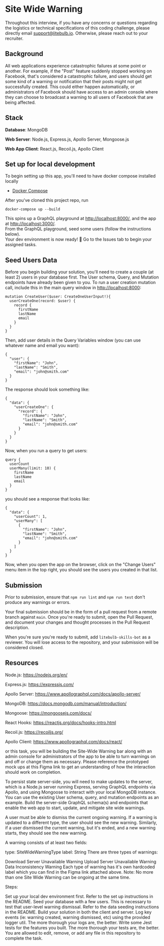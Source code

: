 # Site Wide Warning

Throughout this interview, if you have any concerns or questions regarding the logistics or technical specifications of this coding challenge, please directly email support@litebulb.io. Otherwise, please reach out to your recruiter.

## Background
All web applications experience catastrophic failures at some point or another. For example, if the "Post" feature suddenly stopped working on Facebook, that's considered a catastrophic failure, and users should get some kind of a warning or notification that their posts might not get successfully created. This could either happen automatically, or administrators of Facebook should have access to an admin console where they can choose to broadcast a warning to all users of Facebook that are being affected.

## Stack
**Database**: MongoDB

**Web Server**: Node.js, Express.js, Apollo Server, Mongoose.js

**Web App Client**: React.js, Recoil.js, Apollo Client

## Set up for local development

To begin setting up this app, you'll need to have docker compose installed locally 
- [Docker Compose](https://docs.docker.com/compose/install/)

After you've cloned this project repo, run 
```
docker-compose up --build
```

This spins up a GraphQL playground at [http://localhost:8000/](http://localhost:8000/), and the app at [http://localhost:3000/](http://localhost:3000/).  
From the GraphQL playground, seed some users (follow the instructions below).  
Your dev environment is now ready! 🚀 Go to the Issues tab to begin your assigned tasks.  


## Seed Users Data
Before you begin building your solution, you'll need to create a couple (at least 2) users in your database first.
The User schema, Query, and Mutation endpoints have already been given to you.
To run a user creation mutation call, include this in the main query window in [http://localhost:8000](http://localhost:8000):
```
mutation CreateUser($user: CreateOneUserInput!){
  userCreateOne(record: $user) {
    record {
      firstName
      lastName
      email
    }
  }
}
```

Then, add user details in the Query Variables window (you can use whatever name and email you want):
```
{
  "user": {
    "firstName": "John",
    "lastName": "Smith",
    "email": "john@smith.com"
  }
}
```

The response should look something like: 
```
{
  "data": {
    "userCreateOne": {
      "record": {
        "firstName": "John",
        "lastName": "Smith",
        "email": "john@smith.com"
      }
    }
  }
}
```

Now, when you run a query to get users:
```
query {
  userCount
  userMany(limit: 10) {
    firstName
    lastName
    email
  }
}
```
you should see a response that looks like:
```
{
  "data": {
    "userCount": 1,
    "userMany": [
      {
        "firstName": "John",
        "lastName": "Smith",
        "email": "john@smith.com"
      }
    ]
  }
}
```
Now, when you open the app on the browser, click on the "Change Users" menu item in the top right, you should see the users you created in that list.

## Submission
Prior to submission, ensure that `npm run lint` and `npm run test` don't produce any warnings or errors.

Your final submission should be in the form of a pull request from a remote branch against `main`. Once you're ready to submit, open the Pull Request, and document your changes and thought processes in the Pull Request description.

When you're sure you're ready to submit, add `litebulb-skills-bot` as a reviewer. You will lose access to the repository, and your submission will be considered closed.

## Resources

Node.js: https://nodejs.org/en/

Express.js: https://expressjs.com/

Apollo Server: https://www.apollographql.com/docs/apollo-server/

MongoDB: https://docs.mongodb.com/manual/introduction/

Mongoose: https://mongoosejs.com/docs/

React Hooks: https://reactjs.org/docs/hooks-intro.html

Recoil.js: https://recoiljs.org/

Apollo Client: https://www.apollographql.com/docs/react/



or this task, you will be building the Site-Wide Warning bar along with an admin console for administrators of the app to be able to turn warnings on and off or change them as necessary. Please reference the prototyped mock ups at this Figma link to get an understanding of how the interaction should work on completion.

To persist state server-side, you will need to make updates to the server, which is a Node.js server running Express, serving GraphQL endpoints via Apollo, and using Mongoose to interact with your local MongoDB instance. You can use the existing User schema, query, and mutation endpoints as an example. Build the server-side GraphQL schema(s) and endpoints that enable the web app to start, update, and mitigate site wide warnings.

A user must be able to dismiss the current ongoing warning. If a warning is updated to a different type, the user should see the new warning. Similarly, if a user dismissed the current warning, but it's ended, and a new warning starts, they should see the new warning.

A warning consists of at least two fields:

type: SiteWideWarningType
label: String
There are three types of warnings:

Download Server Unavailable Warning
Upload Server Unavailable Warning
Data Inconsistency Warning
Each type of warning has it's own hardcoded label which you can find in the Figma link attached above.
Note: No more than one Site Wide Warning can be ongoing at the same time.

Steps:

Set up your local dev environment first. Refer to the set up instructions in the README.
Seed your database with a few users. This is necessary to test that user-level warning dismissal. Refer to the data seeding instructions in the README.
Build your solution in both the client and server.
Log key events (ie: warning created, warning dismissed, etc) using the provided logger util. The more thorough your logs are, the better.
Write some Jest tests for the features you built. The more thorough your tests are, the better.
You are allowed to edit, remove, or add any file in this repository to complete the task.